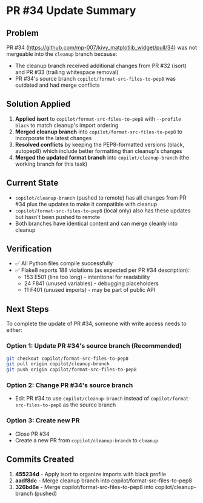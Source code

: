# PR #34 Update Summary

## Problem
PR #34 (https://github.com/mp-007/kivy_matplotlib_widget/pull/34) was not mergeable into the `cleanup` branch because:
- The cleanup branch received additional changes from PR #32 (isort) and PR #33 (trailing whitespace removal)
- PR #34's source branch `copilot/format-src-files-to-pep8` was outdated and had merge conflicts

## Solution Applied
1. **Applied isort** to `copilot/format-src-files-to-pep8` with `--profile black` to match cleanup's import ordering
2. **Merged cleanup branch** into `copilot/format-src-files-to-pep8` to incorporate the latest changes
3. **Resolved conflicts** by keeping the PEP8-formatted versions (black, autopep8) which include better formatting than cleanup's changes
4. **Merged the updated format branch** into `copilot/cleanup-branch` (the working branch for this task)

## Current State
- `copilot/cleanup-branch` (pushed to remote) has all changes from PR #34 plus the updates to make it compatible with cleanup
- `copilot/format-src-files-to-pep8` (local only) also has these updates but hasn't been pushed to remote
- Both branches have identical content and can merge cleanly into cleanup

## Verification
- ✅ All Python files compile successfully
- ✅ Flake8 reports 188 violations (as expected per PR #34 description):
  - 153 E501 (line too long) - intentional for readability
  - 24 F841 (unused variables) - debugging placeholders  
  - 11 F401 (unused imports) - may be part of public API

## Next Steps
To complete the update of PR #34, someone with write access needs to either:

### Option 1: Update PR #34's source branch (Recommended)
```bash
git checkout copilot/format-src-files-to-pep8
git pull origin copilot/cleanup-branch
git push origin copilot/format-src-files-to-pep8
```

### Option 2: Change PR #34's source branch
- Edit PR #34 to use `copilot/cleanup-branch` instead of `copilot/format-src-files-to-pep8` as the source branch

### Option 3: Create new PR
- Close PR #34
- Create a new PR from `copilot/cleanup-branch` to `cleanup`

## Commits Created
1. **455234d** - Apply isort to organize imports with black profile
2. **aadf8dc** - Merge cleanup branch into copilot/format-src-files-to-pep8
3. **326bd8e** - Merge copilot/format-src-files-to-pep8 into copilot/cleanup-branch (pushed)
